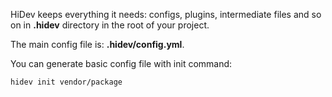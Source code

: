 HiDev keeps everything it needs: configs, plugins, intermediate files and so on
in **.hidev** directory in the root of your project.

The main config file is: **.hidev/config.yml**.

You can generate basic config file with init command:

    hidev init vendor/package

